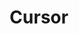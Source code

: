 ---
title: "Cursor"
description: "15min \"project\" that follows your cursor"
start_date: "March 25 2024"
end_date: "March 27 2024"
is_published: true
is_pinned: false
is_important: false
project_tags:
- Next.JS
repository_link: "https://github.com/lalitm1004/"
deployment_link: "https://cursor-follow-dun.vercel.app/"
---